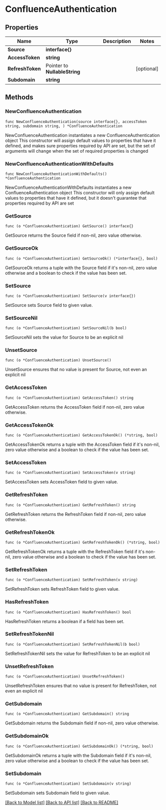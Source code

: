 # ConfluenceAuthentication

## Properties

Name | Type | Description | Notes
------------ | ------------- | ------------- | -------------
**Source** | **interface{}** |  | 
**AccessToken** | **string** |  | 
**RefreshToken** | Pointer to **NullableString** |  | [optional] 
**Subdomain** | **string** |  | 

## Methods

### NewConfluenceAuthentication

`func NewConfluenceAuthentication(source interface{}, accessToken string, subdomain string, ) *ConfluenceAuthentication`

NewConfluenceAuthentication instantiates a new ConfluenceAuthentication object
This constructor will assign default values to properties that have it defined,
and makes sure properties required by API are set, but the set of arguments
will change when the set of required properties is changed

### NewConfluenceAuthenticationWithDefaults

`func NewConfluenceAuthenticationWithDefaults() *ConfluenceAuthentication`

NewConfluenceAuthenticationWithDefaults instantiates a new ConfluenceAuthentication object
This constructor will only assign default values to properties that have it defined,
but it doesn't guarantee that properties required by API are set

### GetSource

`func (o *ConfluenceAuthentication) GetSource() interface{}`

GetSource returns the Source field if non-nil, zero value otherwise.

### GetSourceOk

`func (o *ConfluenceAuthentication) GetSourceOk() (*interface{}, bool)`

GetSourceOk returns a tuple with the Source field if it's non-nil, zero value otherwise
and a boolean to check if the value has been set.

### SetSource

`func (o *ConfluenceAuthentication) SetSource(v interface{})`

SetSource sets Source field to given value.


### SetSourceNil

`func (o *ConfluenceAuthentication) SetSourceNil(b bool)`

 SetSourceNil sets the value for Source to be an explicit nil

### UnsetSource
`func (o *ConfluenceAuthentication) UnsetSource()`

UnsetSource ensures that no value is present for Source, not even an explicit nil
### GetAccessToken

`func (o *ConfluenceAuthentication) GetAccessToken() string`

GetAccessToken returns the AccessToken field if non-nil, zero value otherwise.

### GetAccessTokenOk

`func (o *ConfluenceAuthentication) GetAccessTokenOk() (*string, bool)`

GetAccessTokenOk returns a tuple with the AccessToken field if it's non-nil, zero value otherwise
and a boolean to check if the value has been set.

### SetAccessToken

`func (o *ConfluenceAuthentication) SetAccessToken(v string)`

SetAccessToken sets AccessToken field to given value.


### GetRefreshToken

`func (o *ConfluenceAuthentication) GetRefreshToken() string`

GetRefreshToken returns the RefreshToken field if non-nil, zero value otherwise.

### GetRefreshTokenOk

`func (o *ConfluenceAuthentication) GetRefreshTokenOk() (*string, bool)`

GetRefreshTokenOk returns a tuple with the RefreshToken field if it's non-nil, zero value otherwise
and a boolean to check if the value has been set.

### SetRefreshToken

`func (o *ConfluenceAuthentication) SetRefreshToken(v string)`

SetRefreshToken sets RefreshToken field to given value.

### HasRefreshToken

`func (o *ConfluenceAuthentication) HasRefreshToken() bool`

HasRefreshToken returns a boolean if a field has been set.

### SetRefreshTokenNil

`func (o *ConfluenceAuthentication) SetRefreshTokenNil(b bool)`

 SetRefreshTokenNil sets the value for RefreshToken to be an explicit nil

### UnsetRefreshToken
`func (o *ConfluenceAuthentication) UnsetRefreshToken()`

UnsetRefreshToken ensures that no value is present for RefreshToken, not even an explicit nil
### GetSubdomain

`func (o *ConfluenceAuthentication) GetSubdomain() string`

GetSubdomain returns the Subdomain field if non-nil, zero value otherwise.

### GetSubdomainOk

`func (o *ConfluenceAuthentication) GetSubdomainOk() (*string, bool)`

GetSubdomainOk returns a tuple with the Subdomain field if it's non-nil, zero value otherwise
and a boolean to check if the value has been set.

### SetSubdomain

`func (o *ConfluenceAuthentication) SetSubdomain(v string)`

SetSubdomain sets Subdomain field to given value.



[[Back to Model list]](../README.md#documentation-for-models) [[Back to API list]](../README.md#documentation-for-api-endpoints) [[Back to README]](../README.md)


